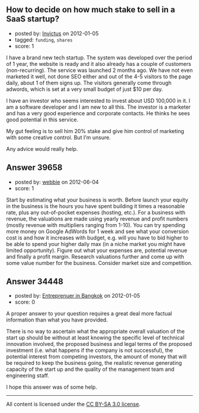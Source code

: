## How to decide on how much stake to sell in a SaaS startup?

- posted by: [Invictus](https://stackexchange.com/users/-1/15419-invictus) on 2012-01-05
- tagged: `funding`, `shares`
- score: 1

I have a brand new tech startup. The system was developed over the period of 1 year, the website is ready and it also already has a couple of customers (non-recurring). The service was launched 2 months ago. We have not even marketed it well, not done SEO either and out of the 4-5 visitors to the page daily, about 1 of them signs up. The visitors generally come through adwords, which is set at a very small budget of just $10 per day.

I have an investor who seems interested to invest about USD 100,000 in it. I am a software developer and I am new to all this. The investor is a marketer and has a very good experience and corporate contacts. He thinks he sees good potential in this service.

My gut feeling is to sell him 20% stake and give him control of marketing with some creative control. But I'm unsure.

Any advice would really help.


## Answer 39658

- posted by: [webbie](https://stackexchange.com/users/-1/16413-webbie) on 2012-06-04
- score: 1

Start by estimating what your business is worth. Before launch your equity in the business is the hours you have spent building it times a reasonable rate, plus any out-of-pocket expenses (hosting, etc.). For a business with revenue, the valuations are made using yearly revenue and profit numbers (mostly revenue with multipliers ranging from 1-10). You can try spending more money on Google AdWords for 1 week and see what your conversion cost is and how it increases with budget, e.g. will you have to bid higher to be able to spend your higher daily max (in a niche market you might have limited opportunity). Figure out what your expenses are, potential revenue and finally a profit margin. Research valuations further and come up with some value number for the business. Consider market size and competition.



## Answer 34448

- posted by: [Entreprenuer in Bangkok](https://stackexchange.com/users/-1/15427-entreprenuer-in-bangkok) on 2012-01-05
- score: 0

A proper answer to your question requires a great deal more factual information than what you have provided. 

There is no way to ascertain what the appropriate overall valuation of the start up should be without at least knowing the specific level of technical innovation involved, the proposed business and legal terms of the proposed investment (i.e. what happens if the company is not successful), the potential interest from competing investors, the amount of money that will be required to keep the business going, the realistic revenue generating capacity of the start up and the quality of the management team and engineering staff.

I hope this answer was of some help.



---

All content is licensed under the [CC BY-SA 3.0 license](https://creativecommons.org/licenses/by-sa/3.0/).
